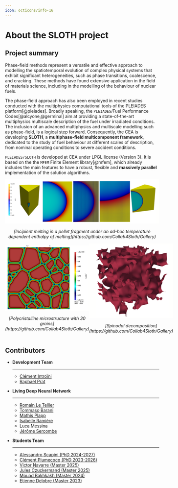 ```yaml
---
icon: octicons/info-16
---
```


# About the SLOTH project

## Project summary

Phase-field methods represent a versatile and effective approach to modelling the spatiotemporal evolution of complex physical systems that exhibit significant heterogeneities, such as phase transitions, coalescence, and cracking. These methods have found extensive application in the field of materials science, including in the modelling of the behaviour of nuclear fuels. 

The phase-field approach has also been employed in recent studies conducted with the multiphysics computational tools of the PLEIADES platform[@pleiades]. Broadly speaking, the `PLEIADES`/Fuel Performance Codes[@alcyone,@germinal] aim at providing a state-of-the-art multiphysics multiscale description of the fuel under irradiated conditions. The inclusion of an advanced multiphysics and multiscale modelling such as phase-field, is a logical step forward.
Consequently, the CEA is developing **SLOTH**, a **multiphase-field multicomponent framework**, dedicated to the study of fuel behaviour at different scales of description, from nominal operating conditions to severe accident conditions. 

`PLEIADES/SLOTH` is developed at CEA under LPGL license (Version 3). It is based on the the `MFEM` Finite Element library[@mfem], which already includes the main features to have a robust, flexible and **massively parallel** implementation of the solution algorithms.

<div style="display: flex; justify-content: space-around; align-items: center;">

  <div style="text-align: center;">
    <img src="img/fig1.png" alt="Figure 1" style="width: 600px;">
    <p><em>[Incipient melting in a pellet fragment under an ad-hoc temperature dependent enthalpy of melting](https://github.com/Collab4Sloth/Gallery)</em></p>
  </div>

</div>



<div style="display: flex; justify-content: space-around; align-items: center;">

  <div style="text-align: center;">
    <img src="img/fig2.png" alt="Figure 2" style="width: 300px;">
    <p><em>[Polycristalline microstructure with 30 grains](https://github.com/Collab4Sloth/Gallery)</em></p>
  </div>

  <div style="text-align: center;">
    <img src="img/fig3.png" alt="Figure 3" style="width: 300px;">
    <p><em>[Spinodal decomposition](https://github.com/Collab4Sloth/Gallery)</em></p>
  </div>

</div>

## Contributors

<div class="grid cards" markdown>


-   __Development Team__
  
    ---    
    - [Clément Introïni](https://www.researchgate.net/profile/Clement-Introini)
    - [Raphaël Prat](https://www.researchgate.net/profile/Raphael-Prat)


-   __Living Deep Neural Network__
  
    ---    
    - [Romain Le Tellier]()
    - [Tommaso Barani](https://www.researchgate.net/profile/Tommaso-Barani)
    - [Mathis Plapp](https://www.researchgate.net/profile/Mathis-Plapp)
    - [Isabelle Ramière](https://www.researchgate.net/profile/Isabelle-Ramiere)
    - [Luca Messina](https://scholar.google.com/citations?hl=fr&user=_q0x3tsAAAAJ&view_op=list_works&sortby=pubdate)
    - [Jérôme Sercombe](https://www.researchgate.net/profile/J-Sercombe)


-   __Students Team__

    ---
    - [Alessandro Scapini (PhD 2024-2027)]()
    - [Clément Plumecocq (PhD 2023-2026)]()
    - [Victor Navarre (Master 2025)]()
    - [Jules Czuckermand (Master 2025)]()     
    - [Mouad Bakhkakh (Master 2024)]()
    - [Etienne Delobre (Master 2023)]()
  
</div>

<!-- 
## License
The code is developed under [GNU LESSER GENERAL PUBLIC LICENSE Version 3](https://github.com/Collab4Sloth/SLOTH?tab=LGPL-3.0-1-ov-file) -->

<!-- ## Contact
If you have any questions, comments, suggestions or want to report a bug, please feel free to open an issue or discussion on [Github](https://github.com/Collab4Sloth/SLOTH).  -->
